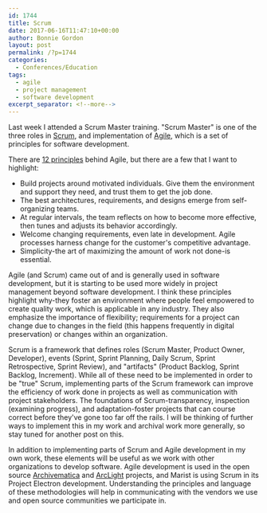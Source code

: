 ```yaml
---
id: 1744
title: Scrum
date: 2017-06-16T11:47:10+00:00
author: Bonnie Gordon
layout: post
permalink: /?p=1744
categories:
  - Conferences/Education
tags:
  - agile
  - project management
  - software development
excerpt_separator: <!--more-->
---
```

Last week I attended a Scrum Master training. "Scrum Master" is one of the three roles in [Scrum](https://www.scrumalliance.org/why-scrum), and implementation of [Agile](http://agilemanifesto.org/), which is a set of principles for software development.

<!--more-->

There are [12 principles](http://agilemanifesto.org/principles.html) behind Agile, but there are a few that I want to highlight:

* Build projects around motivated individuals. Give them the environment and support they need, and trust them to get the job done.
* The best architectures, requirements, and designs emerge from self-organizing teams.
* At regular intervals, the team reflects on how to become more effective, then tunes and adjusts its behavior accordingly.
* Welcome changing requirements, even late in development. Agile processes harness change for the customer's competitive advantage.
* Simplicity-the art of maximizing the amount of work not done-is essential.

Agile (and Scrum) came out of and is generally used in software development, but it is starting to be used more widely in project management beyond software development. I think these principles highlight why-they foster an environment where people feel empowered to create quality work, which is applicable in any industry. They also emphasize the importance of flexibility; requirements for a project can change due to changes in the field (this happens frequently in digital preservation) or changes within an organization.

Scrum is a framework that defines roles (Scrum Master, Product Owner, Developer), events (Sprint, Sprint Planning, Daily Scrum, Sprint Retrospective, Sprint Review), and "artifacts" (Product Backlog, Sprint Backlog, Increment). While all of these need to be implemented in order to be "true" Scrum, implementing parts of the Scrum framework can improve the efficiency of work done in projects as well as communication with project stakeholders. The foundations of Scrum-transparency, inspection (examining progress), and adaptation-foster projects that can course correct before they've gone too far off the rails. I will be thinking of further ways to implement this in my work and archival work more generally, so stay tuned for another post on this.

In addition to implementing parts of Scrum and Agile development in my own work, these elements will be useful as we work with other organizations to develop software. Agile development is used in the open source [Archivematica](https://www.archivematica.org/en/) and [ArcLight](http://library.stanford.edu/blogs/digital-library-blog/2016/11/arclight-fall-2016-project-update) projects, and Marist is using Scrum in its Project Electron development. Understanding the principles and language of these methodologies will help in communicating with the vendors we use and open source communities we participate in.
